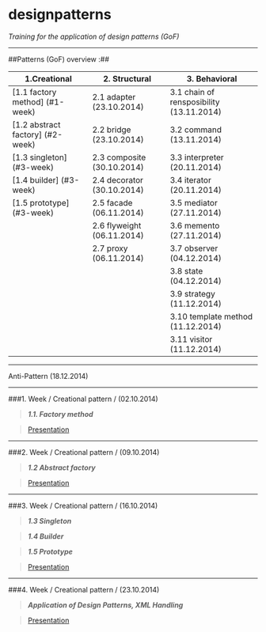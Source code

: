 designpatterns
==============

*Training for the application of design patterns (GoF)*

---

##Patterns (GoF) overview :##


1.Creational | 2. Structural | 3. Behavioral
-----------|-------------------|------------------------
[1.1 factory method] (#1-week) | 2.1 adapter (23.10.2014) |3.1 chain of rensposibility (13.11.2014)
[1.2 abstract factory] (#2-week) |2.2 bridge (23.10.2014) |3.2 command (13.11.2014)
[1.3 singleton] (#3-week)  |2.3 composite (30.10.2014) |3.3 interpreter (20.11.2014)
[1.4 builder] (#3-week)|2.4 decorator (30.10.2014) |3.4 iterator (20.11.2014)
[1.5 prototype] (#3-week)|2.5 facade (06.11.2014)  |3.5 mediator (27.11.2014)
||2.6 flyweight (06.11.2014)|3.6 memento (27.11.2014)
||2.7 proxy (06.11.2014)|3.7 observer (04.12.2014)
|||3.8 state (04.12.2014)
|||3.9 strategy (11.12.2014)
|||3.10 template method (11.12.2014)
|||3.11 visitor (11.12.2014)

---

Anti-Pattern (18.12.2014) 

---

###1. Week / Creational pattern / (02.10.2014)

>***1.1. Factory method***
 
> [Presentation ](http://goo.gl/XX4sMJ)
 
---

###2. Week / Creational pattern / (09.10.2014)

>***1.2 Abstract factory*** 

> [Presentation ](http://goo.gl/DPcCaG)

---

###3. Week / Creational pattern / (16.10.2014)

>***1.3 Singleton***

>***1.4 Builder***

>***1.5 Prototype***

> [Presentation ](http://goo.gl/jFz1qT)

---

###4. Week / Creational pattern / (23.10.2014)

>***Application of Design Patterns, XML Handling***

> [Presentation ](http://goo.gl/XNzVvm)








